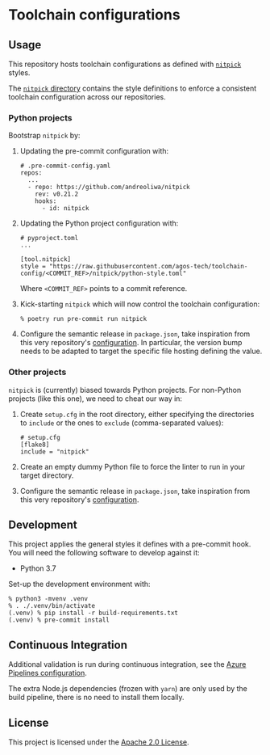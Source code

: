# Toolchain configurations

## Usage

This repository hosts toolchain configurations as defined with
[`nitpick`](https://nitpick.readthedocs.io) styles.

The [`nitpick` directory](nitpick) contains the style definitions to enforce a
consistent toolchain configuration across our repositories.

### Python projects

Bootstrap `nitpick` by:

1. Updating the pre-commit configuration with:

   ```
   # .pre-commit-config.yaml
   repos:
     ...
     - repo: https://github.com/andreoliwa/nitpick
       rev: v0.21.2
       hooks:
         - id: nitpick
   ```

2. Updating the Python project configuration with:

   ```
   # pyproject.toml
   ...

   [tool.nitpick]
   style = "https://raw.githubusercontent.com/agos-tech/toolchain-config/<COMMIT_REF>/nitpick/python-style.toml"
   ```

   Where `<COMMIT_REF>` points to a commit reference.

3. Kick-starting `nitpick` which will now control the toolchain configuration:

   ```
   % poetry run pre-commit run nitpick
   ```

4. Configure the semantic release in `package.json`, take inspiration from this
   very repository's [configuration](package.json). In particular, the version
   bump needs to be adapted to target the specific file hosting defining the
   value.

### Other projects

`nitpick` is (currently) biased towards Python projects. For non-Python projects
(like this one), we need to cheat our way in:

1. Create `setup.cfg` in the root directory, either specifying the directories
   to `include` or the ones to `exclude` (comma-separated values):

   ```
   # setup.cfg
   [flake8]
   include = "nitpick"
   ```

2. Create an empty dummy Python file to force the linter to run in your target
   directory.

3. Configure the semantic release in `package.json`, take inspiration from this
   very repository's [configuration](package.json).

## Development

This project applies the general styles it defines with a pre-commit hook. You
will need the following software to develop against it:

- Python 3.7

Set-up the development environment with:

```
% python3 -mvenv .venv
% . ./.venv/bin/activate
(.venv) % pip install -r build-requirements.txt
(.venv) % pre-commit install
```

## Continuous Integration

Additional validation is run during continuous integration, see the
[Azure Pipelines configuration](azure-pipelines.yml).

The extra Node.js dependencies (frozen with `yarn`) are only used by the build
pipeline, there is no need to install them locally.

## License

This project is licensed under the [Apache 2.0 License](LICENSE).
